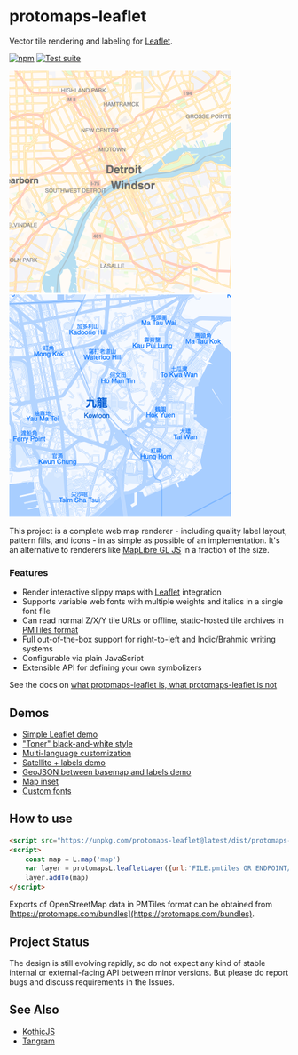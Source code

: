 # protomaps-leaflet

Vector tile rendering and labeling for [Leaflet](https://github.com/Leaflet/Leaflet).

[![npm](https://img.shields.io/npm/v/protomaps-leaflet)](https://www.npmjs.com/package/protomaps-leaflet)
[![Test suite](https://github.com/protomaps/protomaps-leaflet/actions/workflows/node.js.yml/badge.svg)](https://github.com/protomaps/protomaps-leaflet/actions/workflows/node.js.yml)

<p float="left">
    <img src="benchmark/example_1.png" width="400">
    <img src="benchmark/example_2.png" width="400">
</p>

This project is a complete web map renderer - including quality label layout, pattern fills, and icons - in as simple as possible of an implementation. It's an alternative to renderers like [MapLibre GL JS](https://maplibre.org) in a fraction of the size.

### Features

* Render interactive slippy maps with [Leaflet](https://leafletjs.com) integration
* Supports variable web fonts with multiple weights and italics in a single font file
* Can read normal Z/X/Y tile URLs or offline, static-hosted tile archives in [PMTiles format](github.com/protomaps/PMTiles)
* Full out-of-the-box support for right-to-left and Indic/Brahmic writing systems
* Configurable via plain JavaScript
* Extensible API for defining your own symbolizers

See the docs on [what protomaps-leaflet is, what protomaps-leaflet is not](https://protomaps.com/docs/protomaps-js#protomapsjs-is-not)

## Demos

* [Simple Leaflet demo](https://protomaps.github.io/protomaps-leaflet/examples/leaflet.html)
* ["Toner" black-and-white style](https://protomaps.github.io/protomaps-leaflet/examples/toner.html)
* [Multi-language customization](https://protomaps.github.io/protomaps-leaflet/examples/multi_language.html)
* [Satellite + labels demo](https://protomaps.github.io/protomaps-leaflet/examples/labels.html)
* [GeoJSON between basemap and labels demo](https://protomaps.github.io/protomaps-leaflet/examples/sandwich.html)
* [Map inset](https://protomaps.github.io/protomaps-leaflet/examples/inset.html)
* [Custom fonts](https://protomaps.github.io/protomaps-leaflet/examples/fonts.html)

## How to use

```html
<script src="https://unpkg.com/protomaps-leaflet@latest/dist/protomaps-leaflet.min.js"></script>
<script>
    const map = L.map('map')
    var layer = protomapsL.leafletLayer({url:'FILE.pmtiles OR ENDPOINT/{z}/{x}/{y}.pbf'})
    layer.addTo(map)
</script>
```

Exports of OpenStreetMap data in PMTiles format can be obtained from [https://protomaps.com/bundles](https://protomaps.com/bundles).

## Project Status

The design is still evolving rapidly, so do not expect any kind of stable internal or external-facing API between minor versions. But please do report bugs and discuss requirements in the Issues.

## See Also
* [KothicJS](https://github.com/kothic/kothic-js)
* [Tangram](https://github.com/tangrams/tangram)
